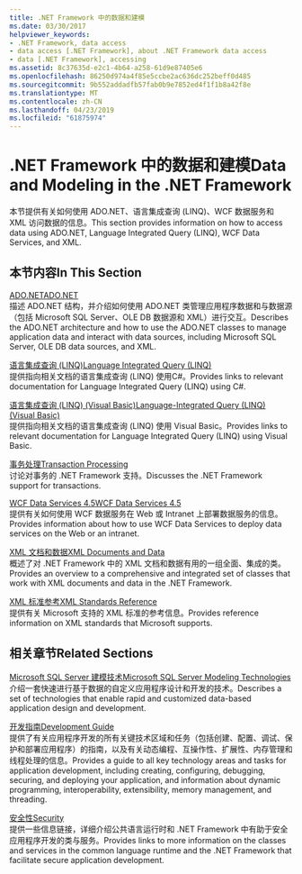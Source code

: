 ```yaml
---
title: .NET Framework 中的数据和建模
ms.date: 03/30/2017
helpviewer_keywords:
- .NET Framework, data access
- data access [.NET Framework], about .NET Framework data access
- data [.NET Framework], accessing
ms.assetid: 8c37635d-e2c1-4b64-a258-61d9e87405e6
ms.openlocfilehash: 86250d974a4f85e5ccbe2ac636dc252beff0d485
ms.sourcegitcommit: 9b552addadfb57fab0b9e7852ed4f1f1b8a42f8e
ms.translationtype: MT
ms.contentlocale: zh-CN
ms.lasthandoff: 04/23/2019
ms.locfileid: "61875974"
---
```

# <a name="data-and-modeling-in-the-net-framework"></a><span data-ttu-id="4b8b7-102">.NET Framework 中的数据和建模</span><span class="sxs-lookup"><span data-stu-id="4b8b7-102">Data and Modeling in the .NET Framework</span></span>
<span data-ttu-id="4b8b7-103">本节提供有关如何使用 ADO.NET、语言集成查询 (LINQ)、WCF 数据服务和 XML 访问数据的信息。</span><span class="sxs-lookup"><span data-stu-id="4b8b7-103">This section provides information on how to access data using ADO.NET, Language Integrated Query (LINQ), WCF Data Services, and XML.</span></span>  
  
## <a name="in-this-section"></a><span data-ttu-id="4b8b7-104">本节内容</span><span class="sxs-lookup"><span data-stu-id="4b8b7-104">In This Section</span></span>  
 [<span data-ttu-id="4b8b7-105">ADO.NET</span><span class="sxs-lookup"><span data-stu-id="4b8b7-105">ADO.NET</span></span>](../../../docs/framework/data/adonet/index.md)  
 <span data-ttu-id="4b8b7-106">描述 ADO.NET 结构，并介绍如何使用 ADO.NET 类管理应用程序数据和与数据源（包括 Microsoft SQL Server、OLE DB 数据源和 XML）进行交互。</span><span class="sxs-lookup"><span data-stu-id="4b8b7-106">Describes the ADO.NET architecture and how to use the ADO.NET classes to manage application data and interact with data sources, including Microsoft SQL Server, OLE DB data sources, and XML.</span></span>  
  
 [<span data-ttu-id="4b8b7-107">语言集成查询 (LINQ)</span><span class="sxs-lookup"><span data-stu-id="4b8b7-107">Language Integrated Query (LINQ)</span></span>](../../csharp/programming-guide/concepts/linq/index.md)  
 <span data-ttu-id="4b8b7-108">提供指向相关文档的语言集成查询 (LINQ) 使用C#。</span><span class="sxs-lookup"><span data-stu-id="4b8b7-108">Provides links to relevant documentation for Language Integrated Query (LINQ) using C#.</span></span>  
  
 [<span data-ttu-id="4b8b7-109">语言集成查询 (LINQ) (Visual Basic)</span><span class="sxs-lookup"><span data-stu-id="4b8b7-109">Language-Integrated Query (LINQ) (Visual Basic)</span></span>](../../visual-basic/programming-guide/concepts/linq/index.md)  
 <span data-ttu-id="4b8b7-110">提供指向相关文档的语言集成查询 (LINQ) 使用 Visual Basic。</span><span class="sxs-lookup"><span data-stu-id="4b8b7-110">Provides links to relevant documentation for Language Integrated Query (LINQ) using Visual Basic.</span></span>  
  
 [<span data-ttu-id="4b8b7-111">事务处理</span><span class="sxs-lookup"><span data-stu-id="4b8b7-111">Transaction Processing</span></span>](../../../docs/framework/data/transactions/index.md)  
 <span data-ttu-id="4b8b7-112">讨论对事务的 .NET Framework 支持。</span><span class="sxs-lookup"><span data-stu-id="4b8b7-112">Discusses the .NET Framework support for transactions.</span></span>  
  
 [<span data-ttu-id="4b8b7-113">WCF Data Services 4.5</span><span class="sxs-lookup"><span data-stu-id="4b8b7-113">WCF Data Services 4.5</span></span>](../../../docs/framework/data/wcf/index.md)  
 <span data-ttu-id="4b8b7-114">提供有关如何使用 WCF 数据服务在 Web 或 Intranet 上部署数据服务的信息。</span><span class="sxs-lookup"><span data-stu-id="4b8b7-114">Provides information about how to use WCF Data Services to deploy data services on the Web or an intranet.</span></span>  
  
 [<span data-ttu-id="4b8b7-115">XML 文档和数据</span><span class="sxs-lookup"><span data-stu-id="4b8b7-115">XML Documents and Data</span></span>](../../../docs/standard/data/xml/index.md)  
 <span data-ttu-id="4b8b7-116">概述了对 .NET Framework 中的 XML 文档和数据有用的一组全面、集成的类。</span><span class="sxs-lookup"><span data-stu-id="4b8b7-116">Provides an overview to a comprehensive and integrated set of classes that work with XML documents and data in the .NET Framework.</span></span>  
  
 [<span data-ttu-id="4b8b7-117">XML 标准参考</span><span class="sxs-lookup"><span data-stu-id="4b8b7-117">XML Standards Reference</span></span>](https://msdn.microsoft.com/library/79c78508-c9d0-423a-a00f-672e855de401)  
 <span data-ttu-id="4b8b7-118">提供有关 Microsoft 支持的 XML 标准的参考信息。</span><span class="sxs-lookup"><span data-stu-id="4b8b7-118">Provides reference information on XML standards that Microsoft supports.</span></span>  
  
## <a name="related-sections"></a><span data-ttu-id="4b8b7-119">相关章节</span><span class="sxs-lookup"><span data-stu-id="4b8b7-119">Related Sections</span></span>  
 [<span data-ttu-id="4b8b7-120">Microsoft SQL Server 建模技术</span><span class="sxs-lookup"><span data-stu-id="4b8b7-120">Microsoft SQL Server Modeling Technologies</span></span>](https://go.microsoft.com/fwlink/?LinkId=193039)  
 <span data-ttu-id="4b8b7-121">介绍一套快速进行基于数据的自定义应用程序设计和开发的技术。</span><span class="sxs-lookup"><span data-stu-id="4b8b7-121">Describes a set of technologies that enable rapid and customized data-based application design and development.</span></span>  
  
 [<span data-ttu-id="4b8b7-122">开发指南</span><span class="sxs-lookup"><span data-stu-id="4b8b7-122">Development Guide</span></span>](../../../docs/framework/development-guide.md)  
 <span data-ttu-id="4b8b7-123">提供了有关应用程序开发的所有关键技术区域和任务（包括创建、配置、调试、保护和部署应用程序）的指南，以及有关动态编程、互操作性、扩展性、内存管理和线程处理的信息。</span><span class="sxs-lookup"><span data-stu-id="4b8b7-123">Provides a guide to all key technology areas and tasks for application development, including creating, configuring, debugging, securing, and deploying your application, and information about dynamic programming, interoperability, extensibility, memory management, and threading.</span></span>  
  
 [<span data-ttu-id="4b8b7-124">安全性</span><span class="sxs-lookup"><span data-stu-id="4b8b7-124">Security</span></span>](../../../docs/standard/security/index.md)  
 <span data-ttu-id="4b8b7-125">提供一些信息链接，详细介绍公共语言运行时和 .NET Framework 中有助于安全应用程序开发的类与服务。</span><span class="sxs-lookup"><span data-stu-id="4b8b7-125">Provides links to more information on the classes and services in the common language runtime and the .NET Framework that facilitate secure application development.</span></span>
